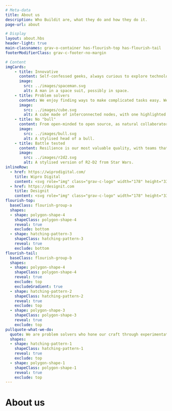 ```yaml
---
# Meta-data
title: About us
description: Who Buildit are, what they do and how they do it.
page-url: about

# Display
layout: about.hbs
header-light: true
main-classnames: grav-o-container has-flourish-top has-flourish-tail
footerModifierClass: grav-c-footer-no-margin

# Content
imgCards:
    - title: Innovative
      content: Self-confessed geeks, always curious to explore technology and better ways of working that deliver maximum business impact.
      image:
        src: ../images/spaceman.svg
        alt: A man in a space suit, possibly in space.
    - title: Problem solvers
      content: We enjoy finding ways to make complicated tasks easy. We tackle root-causes, not symptoms. We are user-centric but keep an eye on the big picture.
      image:
        src: ../images/cube.svg
        alt: A cube made of interconnected nodes, with one highlighted node.
    - title: No "bull"
      content: From open-minded to open source, as natural collaborators, we are not afraid to 'do the right thing' for our clients and their customers.
      image:
        src: ../images/bull.svg
        alt: A stylised head of a bull.
    - title: Battle tested
      content: Resilience is our most valuable quality, with teams that own, commit and have the ability to adapt to unique organisational aspirations and challenges.
      image:
        src: ../images/r2d2.svg
        alt: A stylised version of R2-D2 from Star Wars.
inlineRow:
  - href: https://wiprodigital.com/
    title: Wipro Digital
    content: <svg role="img" class="grav-c-logo" width="178" height="33"><use xlink:href="#logo-wiprodigital"></use></svg>
  - href: https://designit.com
    title: Designit
    content: <svg role="img" class="grav-c-logo" width="178" height="33"><use xlink:href="#logo-designit"></use></svg>
flourish-top:
  baseClass: flourish-group-a
  shapes:
  - shape: polygon-shape-4
    shapeClass: polygon-shape-4
    reveal: true
    exclude: bottom
  - shape: hatching-pattern-3
    shapeClass: hatching-pattern-3
    reveal: true
    exclude: bottom
flourish-tail:
  baseClass: flourish-group-b
  shapes:
  - shape: polygon-shape-4
    shapeClass: polygon-shape-4
    reveal: true
    exclude: top
    excludeGradient: true
  - shape: hatching-pattern-2
    shapeClass: hatching-pattern-2
    reveal: true
    exclude: top
  - shape: polygon-shape-3
    shapeClass: polygon-shape-3
    reveal: true
    exclude: top
pullquote-what-we-do: 
  quote: We are problem solvers who hone our craft through experimentation, continuous improvement and systems thinking.
  shapes:
  - shape: hatching-pattern-1
    shapeClass: hatching-pattern-1
    reveal: true
    exclude: top
  - shape: polygon-shape-1
    shapeClass: polygon-shape-1
    reveal: true
    exclude: top
---
```

# About us
